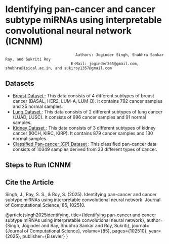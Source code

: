 # Identifying pan-cancer and cancer subtype miRNAs using interpretable convolutional neural network (ICNNM)
                                   Authors: Joginder Singh, Shubhra Sankar Ray, and Sukriti Roy
                                 E-Mail: joginder265@gmail.com, shubhra@isical.ac.in, and sukiroy1357@gmail.com

## Datasets
- <a href = "https://drive.google.com/file/d/1JEuFi3w0DlIRmUft3fjdHh8asn8hIu8J/view">Breast Dataset </a> : This data consists of 4 different subtypes of breast cancer (BASAL, HER2, LUM-A, LUM-B). It contains 792 cancer samples and 25 normal samples.  
- <a href = "https://drive.google.com/file/d/1DMWWqt4dqb4Ixq57QAyMiVdhdI1zJ1Wx/view">Lung Dataset </a> : This data consists of 2 different subtypes of lung cancer (LUAD, LUSC). It consists of 996 cancer samples and 91 normal samples.  
- <a href = "https://drive.google.com/file/d/1CR6wCbfdfqR3Dg7oZDtAy8kJPxD09RG4/view">Kidney Dataset </a> : This data consists of 3 different subtypes of kidney cancer (KICH, KIRC, KIRP). It contains 879 cancer samples and 130 normal samples.  
- <a href = "https://drive.google.com/file/d/1JaNfq2m87z1KtuFZrNWRvS-AbkmXK_49/view">Classified Pan-cancer (CP) Dataset </a> : This classified pan-cancer data consists of 10349 samples derived from 33 different types of cancer.

## Steps to Run ICNNM

## Cite the Article
Singh, J., Ray, S. S., & Roy, S. (2025). Identifying pan-cancer and cancer subtype miRNAs using interpretable convolutional neural network. Journal of Computational Science, 85, 102510.

@article{singh2025identifying,
  title={Identifying pan-cancer and cancer subtype miRNAs using interpretable convolutional neural network},
  author={Singh, Joginder and Ray, Shubhra Sankar and Roy, Sukriti},
  journal={Journal of Computational Science},
  volume={85},
  pages={102510},
  year={2025},
  publisher={Elsevier}
}




